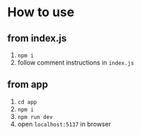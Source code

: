 # How to use
## from index.js
1. `npm i`
2. follow comment instructions in `index.js`

## from app
1. `cd app`
2. `npm i`
3. `npm run dev`
4. open `localhost:5137` in browser